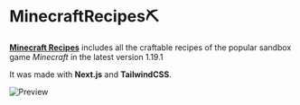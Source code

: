 # MinecraftRecipes⛏️

[**Minecraft Recipes**](https://minecraft-recipes.vercel.app) includes all the craftable recipes of the popular sandbox game _Minecraft_ in the latest version 1.19.1

It was made with **Next.js** and **TailwindCSS**.

![Preview](https://github.com/ShadeDev7/Minecraft-Recipes/blob/main/.github/preview-image.png)
